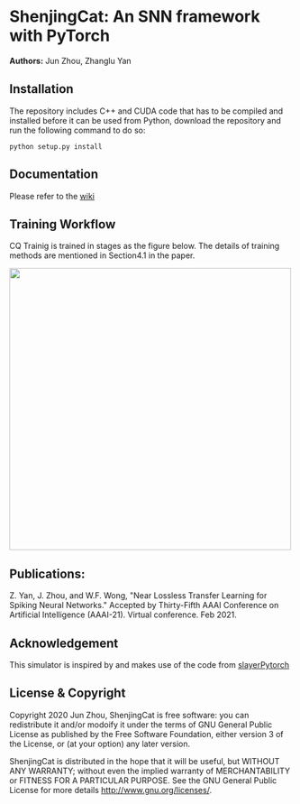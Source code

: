 # ShenjingCat: An SNN framework with PyTorch
**Authors:** Jun Zhou, Zhanglu Yan

## Installation
The repository includes C++ and CUDA code that has to be compiled and installed before it can be used from Python, download the repository and run the following command to do so:

`python setup.py install`

## Documentation
Please refer to the [wiki](https://github.com/zhoujuncc1/shenjingcat/wiki)

## Training Workflow
CQ Trainig is trained in stages as the figure below. The details of training methods are mentioned in Section4.1 in the paper.


<img src="https://github.com/zhoujuncc1/shenjingcat/raw/master/workflow_whole.jpg" width=500>

## Publications:
Z. Yan, J. Zhou, and W.F. Wong, "Near Lossless Transfer Learning for Spiking Neural Networks." Accepted by Thirty-Fifth AAAI Conference on Artificial Intelligence (AAAI-21). Virtual conference. Feb 2021.

## Acknowledgement
This simulator is inspired by and makes use of the code from [slayerPytorch](https://github.com/bamsumit/slayerPytorch)

## License & Copyright
Copyright 2020 Jun Zhou, ShenjingCat is free software: you can redistribute it and/or modoify it under the terms of GNU General Public License as published by the Free Software Foundation, either version 3 of the License, or (at your option) any later version.

ShenjingCat is distributed in the hope that it will be useful, but WITHOUT ANY WARRANTY; without even the implied warranty of MERCHANTABILITY or FITNESS FOR A PARTICULAR PURPOSE. See the GNU General Public License for more details http://www.gnu.org/licenses/.
